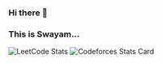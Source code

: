 ### Hi there 👋
### This is Swayam...

![LeetCode Stats](https://leetcard.jacoblin.cool/SwayamTakkamore?theme=dark&font=Roboto&border=1&radius=20)
![Codeforces Stats Card](https://codeforces-stats-api.herokuapp.com/stats?username=wweverma1&theme=1)

<!--
**SwayamTakkamore/SwayamTakkamore** is a ✨ _special_ ✨ repository because its `README.md` (this file) appears on your GitHub profile.

Here are some ideas to get you started:

- 🔭 I’m currently working on ...
- 🌱 I’m currently learning ...
- 👯 I’m looking to collaborate on ...
- 🤔 I’m looking for help with ...
- 💬 Ask me about ...
- 📫 How to reach me: ...
- 😄 Pronouns: ...
- ⚡ Fun fact: ...
-->
